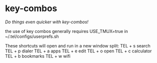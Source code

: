 # key-combos

_Do things even quicker with key-combos!_

the use of key combos generally requires USE_TMUX=true in ~/.tel/configs/userprefs.sh 

These shortcuts will open and run in a new window split:
TEL + s 	search
TEL + p		dialer
TEL + a		apps
TEL + e		edit
TEL + o		open
TEL + c		calculator
TEL + b		bookmarks
TEL + w		wifi
